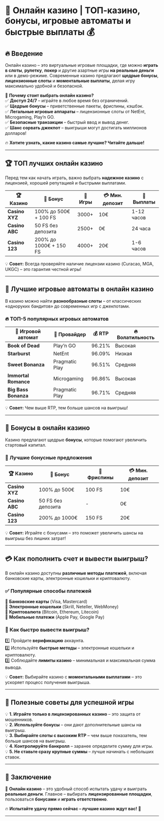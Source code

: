 # 🎰 Онлайн казино | ТОП-казино, бонусы, игровые автоматы и быстрые выплаты 💰  

## 🔥 Введение  

Онлайн казино – это виртуальные игровые площадки, где можно **играть в слоты**, **рулетку**, **покер** и другие азартные игры **на реальные деньги** или в демо-режиме. Современные казино предлагают **щедрые бонусы**, **лицензионные слоты** и **моментальные выплаты**, делая игру максимально удобной и безопасной.  

💎 **Почему стоит выбрать онлайн казино?**  
✅ **Доступ 24/7** – играйте в любое время без ограничений.  
✅ **Щедрые бонусы** – приветственные пакеты, фриспины, кэшбэк.  
✅ **Легальные игровые аппараты** – лицензионные слоты от NetEnt, Microgaming, Play’n GO.  
✅ **Безопасные транзакции** – быстрый ввод и вывод денег.  
✅ **Шанс сорвать джекпот** – выигрыши могут достигать миллионов долларов!  

🔥 **Хотите узнать, какие казино самые лучшие? Читайте дальше!**  

---

## 🏆 ТОП лучших онлайн казино  

Перед тем как начать играть, важно выбрать **надежное казино** с лицензией, хорошей репутацией и быстрыми выплатами.  

| 🏆 Казино | 🎁 Бонус | 🎰 Игры | 💳 Мин. депозит | 🚀 Выплаты |
|----------|---------|-------|-------------|------------|
| **Casino XYZ** | 100% до 500€ + 100 FS | 3000+ | 10€ | 1-12 часов |
| **Casino ABC** | 50 FS без депозита | 2500+ | 0€ | 24 часа |
| **Casino 123** | 200% до 1000€ + 150 FS | 4000+ | 20€ | 1-6 часов |

💡 **Совет:** Всегда проверяйте наличие лицензии казино (Curacao, MGA, UKGC) – это гарантия честной игры!  

---

## 🎰 Лучшие игровые автоматы в онлайн казино  

В казино можно найти **разнообразные слоты** – от классических «одноруких бандитов» до современных игр с джекпотами.  

### 🔥 **ТОП-5 популярных игровых автоматов**  

| 🎰 Игровой автомат | 🎯 Провайдер | 💰 RTP | 🔥 Волатильность |
|-------------------|-------------|--------|----------------|
| **Book of Dead** | Play’n GO | 96.21% | Высокая |
| **Starburst** | NetEnt | 96.09% | Низкая |
| **Sweet Bonanza** | Pragmatic Play | 96.51% | Средняя |
| **Immortal Romance** | Microgaming | 96.86% | Высокая |
| **Big Bass Bonanza** | Pragmatic Play | 96.71% | Средняя |

💡 **Совет:** Чем выше RTP, тем больше шансов на выигрыш!  

---

## 🎁 Бонусы в онлайн казино  

Казино предлагают щедрые **бонусы**, которые помогают увеличить стартовый капитал.  

### 🚀 **Лучшие бонусные предложения**  

| 🏆 Казино | 🎁 Бонус | 🎰 Фриспины | 💳 Мин. депозит |
|----------|---------|------------|---------------|
| **Casino XYZ** | 100% до 500€ | 100 FS | 10€ |
| **Casino ABC** | 50 FS без депозита | - | 0€ |
| **Casino 123** | 200% до 1000€ | 150 FS | 20€ |

💡 **Совет:** Играйте с бонусами – это поможет увеличить шансы на выигрыш без лишних затрат!  

---

## 💳 Как пополнить счет и вывести выигрыш?  

В онлайн казино доступны **различные методы платежей**, включая банковские карты, электронные кошельки и криптовалюту.  

### ✅ **Популярные способы платежей**  
🔹 **Банковские карты** (Visa, Mastercard)  
🔹 **Электронные кошельки** (Skrill, Neteller, WebMoney)  
🔹 **Криптовалюта** (Bitcoin, Ethereum, Litecoin)  
🔹 **Мобильные платежи** (Apple Pay, Google Pay)  

### 🚀 **Как быстро вывести выигрыш?**  
1️⃣ Пройдите **верификацию** аккаунта.  
2️⃣ Используйте **быстрые методы** – электронные кошельки и криптовалюту.  
3️⃣ Соблюдайте **лимиты казино** – минимальная и максимальная сумма вывода.  

💡 **Совет:** Выбирайте казино с **моментальными выплатами** – это ускоряет процесс получения выигрыша.  

---

## 🎯 Полезные советы для успешной игры  

💡 **1. Играйте только в лицензированных казино** – это защита от мошенников.  
💡 **2. Используйте бонусы** – они дают дополнительные шансы на выигрыш.  
💡 **3. Выбирайте слоты с высоким RTP** – чем выше показатель, тем больше шансов на выигрыш.  
💡 **4. Контролируйте банкролл** – заранее определите сумму для игры.  
💡 **5. Не ставьте сразу крупные суммы** – лучше начинать с небольших ставок.  

---

## 🎲 Заключение  

🎰 **Онлайн казино** – это удобный способ испытать удачу и выиграть **реальные деньги**. Главное – выбирать **лицензированные площадки**, пользоваться **бонусами** и **играть ответственно**.  

🔥 **Испытайте удачу прямо сейчас – лучшие казино ждут вас!** 💸  

---



